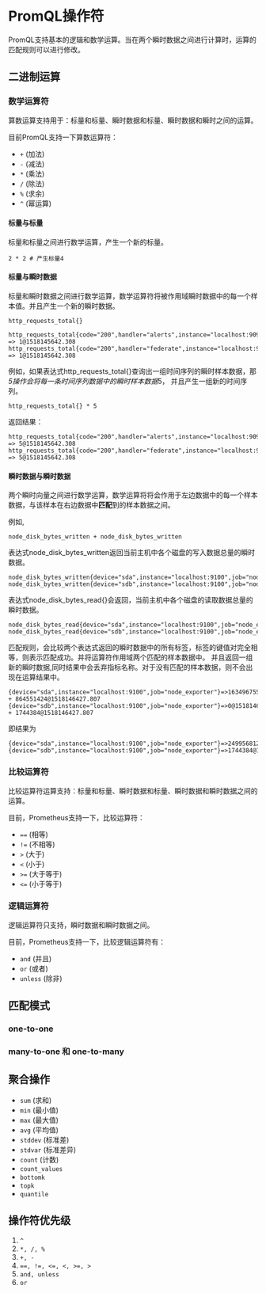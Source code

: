 # PromQL操作符

PromQL支持基本的逻辑和数学运算。当在两个瞬时数据之间进行计算时，运算的匹配规则可以进行修改。

## 二进制运算

### 数学运算符

算数运算支持用于：标量和标量、瞬时数据和标量、瞬时数据和瞬时之间的运算。

目前PromQL支持一下算数运算符：

* ```+``` (加法)
* ```-``` (减法)
* ```*``` (乘法)
* ```/``` (除法)
* ```%``` (求余)
* ```^``` (幂运算)

#### 标量与标量

标量和标量之间进行数学运算，产生一个新的标量。

```
2 * 2 # 产生标量4
```

#### 标量与瞬时数据

标量和瞬时数据之间进行数学运算，数学运算符将被作用域瞬时数据中的每一个样本值。并且产生一个新的瞬时数据。

```
http_requests_total{}
```

```
http_requests_total{code="200",handler="alerts",instance="localhost:9090",job="prometheus",method="get"} => 1@1518145642.308
http_requests_total{code="200",handler="federate",instance="localhost:9090",job="prometheus",method="get"} => 1@1518145642.308
```

例如，如果表达式http_requests_total{}查询出一组时间序列的瞬时样本数据，那*5操作会将每一条时间序列数据中的瞬时样本数据*5， 并且产生一组新的时间序列。

```
http_requests_total{} * 5
```

返回结果：

```
http_requests_total{code="200",handler="alerts",instance="localhost:9090",job="prometheus",method="get"} => 5@1518145642.308
http_requests_total{code="200",handler="federate",instance="localhost:9090",job="prometheus",method="get"} => 5@1518145642.308
```

#### 瞬时数据与瞬时数据

两个瞬时向量之间进行数学运算，数学运算将将会作用于左边数据中的每一个样本数据，与该样本在右边数据中**匹配**到的样本数据之间。

例如,

```
node_disk_bytes_written + node_disk_bytes_written
```

表达式node_disk_bytes_written返回当前主机中各个磁盘的写入数据总量的瞬时数据。

```
node_disk_bytes_written{device="sda",instance="localhost:9100",job="node_exporter"}=>1634967552@1518146427.807
node_disk_bytes_written{device="sdb",instance="localhost:9100",job="node_exporter"}=>0@1518146427.807
```

表达式node_disk_bytes_read{}会返回，当前主机中各个磁盘的读取数据总量的瞬时数据。

```
node_disk_bytes_read{device="sda",instance="localhost:9100",job="node_exporter"}=>864551424@1518146427.807
node_disk_bytes_read{device="sdb",instance="localhost:9100",job="node_exporter"}=>1744384@1518146427.807
```

匹配规则，会比较两个表达式返回的瞬时数据中的所有标签，标签的键值对完全相等，则表示匹配成功。并将运算符作用域两个匹配的样本数据中。 并且返回一组新的瞬时数据,同时结果中会丢弃指标名称。对于没有匹配的样本数据，则不会出现在运算结果中。

```
{device="sda",instance="localhost:9100",job="node_exporter"}=>1634967552@1518146427.807 + 864551424@1518146427.807
{device="sdb",instance="localhost:9100",job="node_exporter"}=>0@1518146427.807 + 1744384@1518146427.807
```

即结果为

```
{device="sda",instance="localhost:9100",job="node_exporter"}=>2499568128@1518146427.807
{device="sdb",instance="localhost:9100",job="node_exporter"}=>1744384@1518146427.807
```

### 比较运算符

比较运算符运算支持：标量和标量、瞬时数据和标量、瞬时数据和瞬时数据之间的运算。

目前，Prometheus支持一下，比较运算符：

* ```==``` (相等)
* ```!=``` (不相等)
* ```>``` (大于)
* ```<``` (小于)
* ```>=``` (大于等于)
* ```<=``` (小于等于)

### 逻辑运算符

逻辑运算符只支持，瞬时数据和瞬时数据之间。

目前，Prometheus支持一下，比较逻辑运算符有：

* ```and``` (并且)
* ```or``` (或者)
* ```unless``` (除非)

## 匹配模式

### one-to-one

### many-to-one 和 one-to-many

## 聚合操作

* ```sum``` (求和)
* ```min``` (最小值)
* ```max``` (最大值)
* ```avg``` (平均值)
* ```stddev``` (标准差)
* ```stdvar``` (标准差异)
* ```count``` (计数)
* ```count_values```
* ```bottomk```
* ```topk```
* ```quantile```

## 操作符优先级

1. ```^```
2. ```*, /, %```
3. ```+, -```
4. ```==, !=, <=, <, >=, >```
5. ```and, unless```
6. ```or```